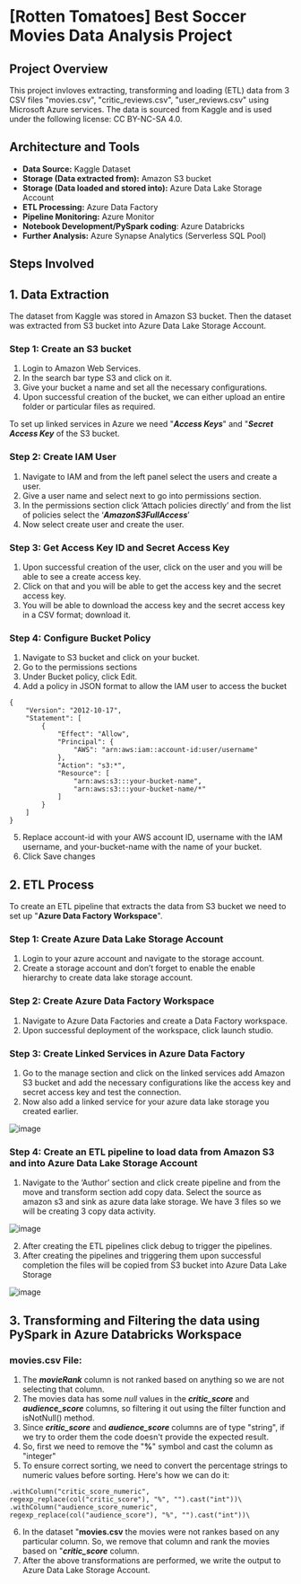 # [Rotten Tomatoes] Best Soccer Movies Data Analysis Project

## Project Overview
This project invloves extracting, transforming and loading (ETL) data from 3 CSV files "movies.csv", "critic_reviews.csv", "user_reviews.csv" using Microsoft Azure services. The data is sourced from Kaggle and is used under the following license: CC BY-NC-SA 4.0.

## Architecture and Tools
- **Data Source:** Kaggle Dataset
- **Storage (Data extracted from):** Amazon S3 bucket
- **Storage (Data loaded and stored into):** Azure Data Lake Storage Account
- **ETL Processing:** Azure Data Factory
- **Pipeline Monitoring:** Azure Monitor
- **Notebook Development/PySpark coding**: Azure Databricks
- **Further Analysis:** Azure Synapse Analytics (Serverless SQL Pool)

## Steps Involved
## 1. Data Extraction
The dataset from Kaggle was stored in Amazon S3 bucket. Then the dataset was extracted from S3 bucket into Azure Data Lake Storage Account.

  ### **Step 1: Create an S3 bucket**
  1. Login to Amazon Web Services.
  2. In the search bar type S3 and click on it.
  3. Give your bucket a name and set all the necessary configurations.
  4. Upon successful creation of the bucket, we can either upload an entire folder or particular files as required.

To set up linked services in Azure we need "**_Access Keys_**" and "**_Secret Access Key_** of the S3 bucket.

  ### **Step 2: Create IAM User**
  1.	Navigate to IAM and from the left panel select the users and create a user. 
  2.	Give a user name and select next to go into permissions section. 
  3.	In the permissions section click ‘Attach policies directly’ and from the list of policies select the ‘**_AmazonS3FullAccess_**’
  4.	Now select create user and create the user. 

  ### **Step 3: Get Access Key ID and Secret Access Key**
  1.	Upon successful creation of the user, click on the user and you will be able to see a create access key. 
  2.	Click on that and you will be able to get the access key and the secret access key. 
  3.	You will be able to download the access key and the secret access key in a CSV format; download it.

  ### **Step 4: Configure Bucket Policy**
  1.	Navigate to S3 bucket and click on your bucket. 
  2.	Go to the permissions sections
  3.	Under Bucket policy, click Edit.
  4.	Add a policy in JSON format to allow the IAM user to access the bucket

```
{
    "Version": "2012-10-17",
    "Statement": [
        {
            "Effect": "Allow",
            "Principal": {
                "AWS": "arn:aws:iam::account-id:user/username"
            },
            "Action": "s3:*",
            "Resource": [
                "arn:aws:s3:::your-bucket-name",
                "arn:aws:s3:::your-bucket-name/*"
            ]
        }
    ]
}
```

  5.	Replace account-id with your AWS account ID, username with the IAM username, and your-bucket-name with the name of your bucket.
  6.	Click Save changes

## 2. ETL Process
To create an ETL pipeline that extracts the data from S3 bucket we need to set up "**Azure Data Factory Workspace**".

  ### **Step 1: Create Azure Data Lake Storage Account**
  1.	Login to your azure account and navigate to the storage account.
  2.	Create a storage account and don’t forget to enable the enable hierarchy to create data lake storage account.

  ### **Step 2: Create Azure Data Factory Workspace**
  1.	Navigate to Azure Data Factories and create a Data Factory workspace.
  2.	Upon successful deployment of the workspace, click launch studio.

  ### **Step 3: Create Linked Services in Azure Data Factory**
  1.	Go to the manage section and click on the linked services add Amazon S3 bucket and add the necessary configurations like the access key and secret access key and test the connection.
  2.	Now also add a linked service for your azure data lake storage you created earlier.

![image](https://github.com/user-attachments/assets/e69b17b9-bf07-4893-b336-82d7dde747a0)

  ### **Step 4: Create an ETL pipeline to load data from Amazon S3 and into Azure Data Lake Storage Account**
  1.	Navigate to the ‘Author’ section and click create pipeline and from the move and transform section add copy data. Select the source as amazon s3 and sink as azure data lake storage. We have 3 files so we will be creating 3 copy data activity.

![image](https://github.com/user-attachments/assets/3edfca83-6f8e-4380-af04-52335364be36)

  2.	After creating the ETL pipelines click debug to trigger the pipelines. 
  3.	After creating the pipelines and triggering them upon successful completion the files will be copied from S3 bucket into Azure Data Lake Storage

![image](https://github.com/user-attachments/assets/3ad97ab6-92d4-48cb-b35c-e0710ea3e46c)

## 3. Transforming and Filtering the data using PySpark in Azure Databricks Workspace
  ### movies.csv File:
  1. The **_movieRank_** column is not ranked based on anything so we are not selecting that column.
  2. The movies data has some _null_ values in the **_critic_score_** and **_audience_score_** columns, so filtering it out using the filter function and isNotNull() method.
  3. Since **_critic_score_** and **_audience_score_** columns are of type "string", if we try to order them the code doesn't provide the expected result.
  4. So, first we need to remove the "**%**" symbol and cast the column as "integer"
  5. To ensure correct sorting, we need to convert the percentage strings to numeric values before sorting. Here's how we can do it:

```
.withColumn("critic_score_numeric", regexp_replace(col("critic_score"), "%", "").cast("int"))\
.withColumn("audience_score_numeric", regexp_replace(col("audience_score"), "%", "").cast("int"))\
```

  6. In the dataset "**movies.csv** the movies were not rankes based on any particular column. So, we remove that column and rank the movies based on "**_critic_score_** column.
  7. After the above transformations are performed, we write the output to Azure Data Lake Storage Account.




